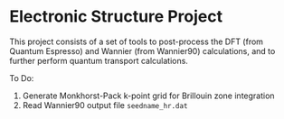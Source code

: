 # Electronic Structure Project

This project consists of a set of tools to post-process the DFT (from Quantum Espresso) and Wannier (from Wannier90) calculations, and to further perform quantum transport calculations.

To Do:

1. Generate Monkhorst-Pack k-point grid for Brillouin zone integration
2. Read Wannier90 output file `seedname_hr.dat`
